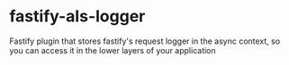 # fastify-als-logger
Fastify plugin that stores fastify's request logger in the async context, so you can access it in the lower layers of your application
